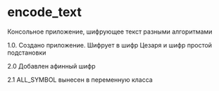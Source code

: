 # encode_text
Консольное приложение, шифрующее текст разными алгоритмами 

1.0. 
Создано приложение. Шифрует в шифр Цезаря и шифр простой подстановки

2.0
Добавлен афинный шифр

2.1 
ALL_SYMBOL вынесен в переменную класса 
